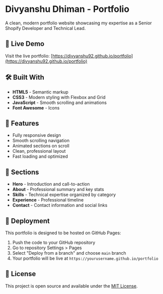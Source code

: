 # Divyanshu Dhiman - Portfolio

A clean, modern portfolio website showcasing my expertise as a Senior Shopify Developer and Technical Lead.

## 🚀 Live Demo

Visit the live portfolio: [https://divyanshu92.github.io/portfolio](https://divyanshu92.github.io/portfolio)

## 🛠️ Built With

- **HTML5** - Semantic markup
- **CSS3** - Modern styling with Flexbox and Grid
- **JavaScript** - Smooth scrolling and animations
- **Font Awesome** - Icons

## 📱 Features

- Fully responsive design
- Smooth scrolling navigation
- Animated sections on scroll
- Clean, professional layout
- Fast loading and optimized

## 🎯 Sections

- **Hero** - Introduction and call-to-action
- **About** - Professional summary and key stats
- **Skills** - Technical expertise organized by category
- **Experience** - Professional timeline
- **Contact** - Contact information and social links

## 🚀 Deployment

This portfolio is designed to be hosted on GitHub Pages:

1. Push the code to your GitHub repository
2. Go to repository Settings > Pages
3. Select "Deploy from a branch" and choose `main` branch
4. Your portfolio will be live at `https://yourusername.github.io/portfolio`

## 📄 License

This project is open source and available under the [MIT License](LICENSE).
